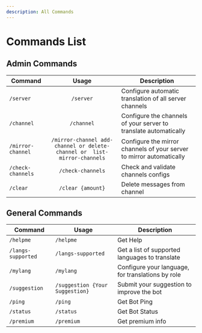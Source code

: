 ```yaml
---
description: All Commands
---
```


# Commands List

## Admin Commands

| Command    |       Usage       | Description                                                      |
| ---------- | :---------------: | ---------------------------------------------------------------- |
| `/server`  |     `/server`     | Configure automatic translation of all server channels           |
| `/channel` |     `/channel`     | Configure the channels of your server to translate automatically |
| `/mirror-channel` |     `/mirror-channel add-channel or delete-channel or  list-mirror-channels`     | Configure the mirror channels of your server to mirror automatically |
| `/check-channels` |     `/check-channels`     | Check and validate channels configs |
| `/clear`   | `/clear {amount}` | Delete messages from channel                                     |


## General Commands

| Command            | Usage                           | Description                                    |
| ------------------ | ------------------------------- | ---------------------------------------------- |
| `/helpme`          | `/helpme`                       | Get Help                                       |
| `/langs-supported` | `/langs-supported`              | Get a list of supported languages to translate |
| `/mylang` | `/mylang`              | Configure your language, for translations by role |
| `/suggestion`      | `/suggestion {Your Suggestion}` | Submit your suggestion to improve the bot      |
| `/ping`            | `/ping`                         | Get Bot Ping                                   |
| `/status`          | `/status`                       | Get Bot Status                                 |
| `/premium`         | `/premium`                      | Get premium info                               |
